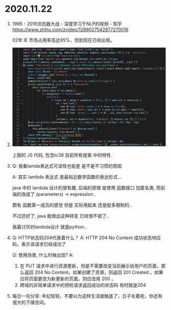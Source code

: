 # 2020.11.22

1. 1995 - 2019浏览器大战 - 深度学习于NLP的视频 - 知乎 https://www.zhihu.com/zvideo/1286027542877270016

   02年 IE 市场占用率高达95%，但到现在已经出局。

2. ![image-20201122151039006](./docs/image-20201122151039006.png)

   上图的 JS 代码, 包含tc39 目前所有提案 中的特性.

3. Q: 我看lamda表达式可读性也挺差 是不是不习惯的原因

   A: 其实 lambda 表达式 是最贴近数学函数的表达形式...

   java 中的 lambda 设计的很有趣, 后端的原理 是使用 函数接口 加匿名类, 而前端的改成了 (parameters) -> expression..

   颇有 函数第一成员的感觉 但是 实际用起来 还是挺多限制的.. 

   不过还好了, java 能做出这种转变 已经很不错了..

   我最讨厌的lambda设计 就是python..

4. Q: HTTP状态码204代表着什么？
   A: HTTP 204 No Content 成功状态响应码，表示该请求已经成功了

   Q: 使用场景, 什么时候出现?
   A: 
   1. 在 PUT 请求中进行资源更新，但是不需要改变当前展示给用户的页面，那么返回 204 No Content。如果创建了资源，则返回 201 Created 。如果应将页面更改为新更新的页面，则应改用 200 。
   2. 跨域的非简单请求中的预检请求返回成功的状态码 有时就是204
   
5. 每日一句分享:
   年纪轻轻，不要以为这样生活就触底了，日子长着呢，你还有很大的下降空间。

